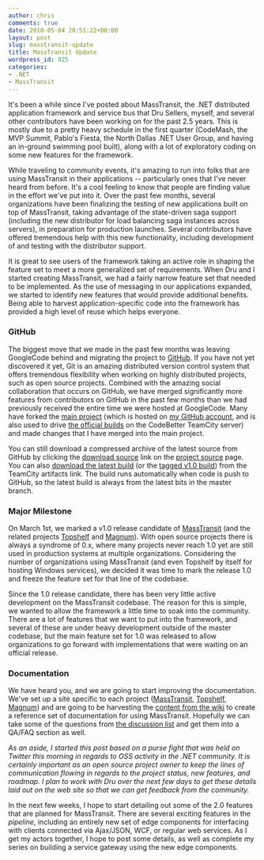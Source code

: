 ```yaml
---
author: chris
comments: true
date: 2010-05-04 20:51:22+00:00
layout: post
slug: masstransit-update
title: MassTransit Update
wordpress_id: 925
categories:
- .NET
- MassTransit
---
```



It's been a while since I've posted about MassTransit, the .NET distributed application framework and service bus that Dru Sellers, myself, and several other contributors have been working on for the past 2.5 years. This is mostly due to a pretty heavy schedule in the first quarter (CodeMash, the MVP Summit, Pablo's Fiesta, the North Dallas .NET User Group, and having an in-ground swimming pool built), along with a lot of exploratory coding on some new features for the framework.






While traveling to community events, it's amazing to run into folks that are using MassTransit in their applications -- particularly ones that I've never heard from before. It's a cool feeling to know that people are finding value in the effort we've put into it. Over the past few months, several organizations have been finalizing the testing of new applications built on top of MassTransit, taking advantage of the state-driven saga support (including the new distributor for load balancing saga instances across servers), in preparation for production launches. Several contributors have offered tremendous help with this new functionality, including development of and testing with the distributor support. 






It is great to see users of the framework taking an active role in shaping the feature set to meet a more generalized set of requirements. When Dru and I started creating MassTransit, we had a fairly narrow feature set that needed to be implemented. As the use of messaging in our applications expanded, we started to identify new features that would provide additional benefits. Being able to harvest application-specific code into the framework has provided a high level of reuse which helps everyone.





### GitHub





The biggest move that we made in the past few months was leaving GoogleCode behind and migrating the project to [GitHub](http://github.com/phatboyg). If you have not yet discovered it yet, Git is an amazing distributed version control system that offers tremendous flexibility when working on highly distributed projects, such as open source projects. Combined with the amazing social collaboration that occurs on GitHub, we have merged significantly more features from contributors on GitHub in the past few months than we had previously received the entire time we were hosted at GoogleCode. Many have forked the [main project](http://github.com/phatboyg/MassTransit) (which is hosted on [my GitHub account](http://github.com/phatboyg), and is also used to drive [the official builds](http://teamcity.codebetter.com/project.html?projectId=project6&tab=projectOverview) on the CodeBetter TeamCity server) and made changes that I have merged into the main project.






You can still download a compressed archive of the latest source from GitHub by clicking the [download source](http://github.com/phatboyg/MassTransit) link on the [project source](http://github.com/phatboyg/MassTransit) page. You can also [download the latest build](http://teamcity.codebetter.com/viewType.html?buildTypeId=bt8&tab=buildTypeStatusDiv) (or the [tagged v1.0 build](http://teamcity.codebetter.com/viewLog.html?buildId=10337&buildTypeId=bt8&tab=artifacts)) from the TeamCity artifacts link. The build runs automatically when code is push to GitHub, so the latest build is always from the latest bits in the master branch.





### Major Milestone





On March 1st, we marked a v1.0 release candidate of [MassTransit](http://masstransit-project.com/) (and the related projects [Topshelf](http://topshelf-project.com/) and [Magnum](http://magnum-project.net/)). With open source projects there is always a syndrome of 0.x, where many projects never reach 1.0 yet are still used in production systems at multiple organizations. Considering the number of organizations using MassTransit (and even Topshelf by itself for hosting Windows services), we decided it was time to mark the release 1.0 and freeze the feature set for that line of the codebase.






Since the 1.0 release candidate, there has been very little active development on the MassTransit codebase. The reason for this is simple, we wanted to allow the framework a little time to soak into the community. There are a lot of features that we want to put into the framework, and several of these are under heavy development outside of the master codebase, but the main feature set for 1.0 was released to allow organizations to go forward with implementations that were waiting on an official release.





### Documentation





We have heard you, and we are going to start improving the documentation. We've set up a site specific to each project ([MassTransit](http://masstransit-project.com/), [Topshelf](http://topshelf-project.com/), [Magnum](http://magnum-project.net/)) and are going to be harvesting the [content from the wiki](http://masstransit.pbworks.com/) to create a reference set of documentation for using MassTransit. Hopefully we can take some of the questions from [the discussion list](http://groups.google.com/group/masstransit-discuss) and get them into a QA/FAQ section as well.



_As an aside, I started this post based on a purse fight that was held on Twitter this morning in regards to OSS activity in the .NET community. It is certainly important as an open source project owner to keep the lines of communication flowing in regards to the project status, new features, and roadmap. I plan to work with Dru over the next few days to get these details laid out on the web site so that we can get feedback from the community._






In the next few weeks, I hope to start detailing out some of the 2.0 features that are planned for MassTransit. There are several exciting features in the _pipeline_, including an entirely new set of edge components for interfacing with clients connected via Ajax/JSON, WCF, or regular web services. As I get my actors together, I hope to post some details, as well as complete my series on building a service gateway using the new edge components.




